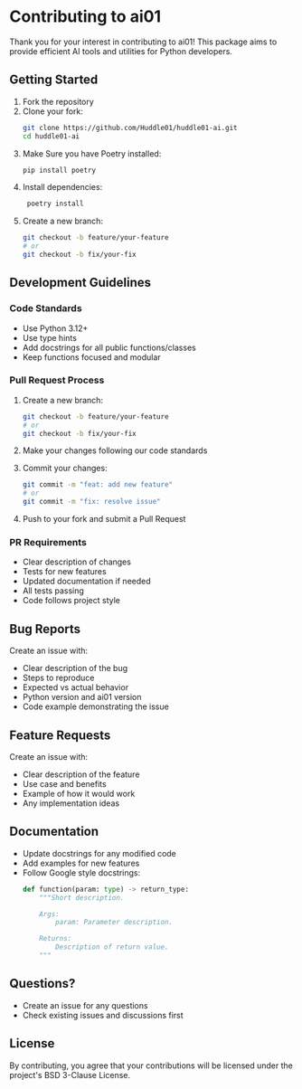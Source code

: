 # Contributing to ai01

Thank you for your interest in contributing to ai01! This package aims to provide efficient AI tools and utilities for Python developers.

## Getting Started

1. Fork the repository
2. Clone your fork:
   ```bash
   git clone https://github.com/Huddle01/huddle01-ai.git
   cd huddle01-ai
   ```
3. Make Sure you have Poetry installed:
   ```bash
   pip install poetry
   ```
4. Install dependencies:
   ```bash
    poetry install
    ```
5. Create a new branch:
    ```bash
    git checkout -b feature/your-feature
    # or
    git checkout -b fix/your-fix
    ```

## Development Guidelines

### Code Standards
- Use Python 3.12+
- Use type hints
- Add docstrings for all public functions/classes
- Keep functions focused and modular


### Pull Request Process

1. Create a new branch:
   ```bash
   git checkout -b feature/your-feature
   # or
   git checkout -b fix/your-fix
   ```

2. Make your changes following our code standards

3. Commit your changes:
   ```bash
   git commit -m "feat: add new feature"
   # or
   git commit -m "fix: resolve issue"
   ```

4. Push to your fork and submit a Pull Request

### PR Requirements
- Clear description of changes
- Tests for new features
- Updated documentation if needed
- All tests passing
- Code follows project style

## Bug Reports

Create an issue with:
- Clear description of the bug
- Steps to reproduce
- Expected vs actual behavior
- Python version and ai01 version
- Code example demonstrating the issue

## Feature Requests

Create an issue with:
- Clear description of the feature
- Use case and benefits
- Example of how it would work
- Any implementation ideas

## Documentation

- Update docstrings for any modified code
- Add examples for new features
- Follow Google style docstrings:
  ```python
  def function(param: type) -> return_type:
      """Short description.

      Args:
          param: Parameter description.

      Returns:
          Description of return value.
      """
  ```

## Questions?

- Create an issue for any questions
- Check existing issues and discussions first

## License

By contributing, you agree that your contributions will be licensed under the project's BSD 3-Clause License.